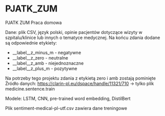 # PJATK_ZUM
PJATK ZUM Praca domowa

Dane: plik CSV, język polski, opinie pacjentów dotyczące wizyty w szpitalu/klinice lub innych o tematyce medycznej. Na końcu zdania dodane są odpowiednie etykiety: 
* __label__z_minus_m - negatywne
* __label__z_zero - neutralne
* __label__z_amb - niejednoznaczne
* __label__z_plus_m - pozytywne
  
Na potrzeby tego projektu zdania z etykietą zero i amb zostają pominięte
Źródło danych: https://clarin-pl.eu/dspace/handle/11321/710 -> tylko plik medicine.sentence.train

Modele: LSTM, CNN, pre-trained word embedding, DistilBert

Plik sentiment-medical-pl-utf.csv zawiera dane treningowe
